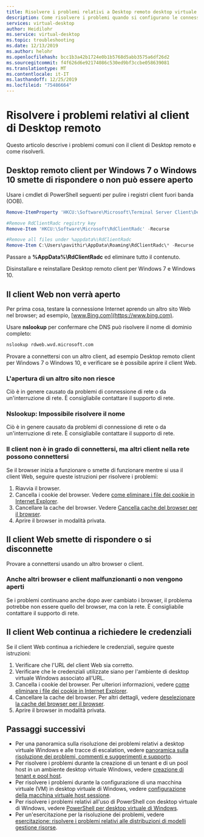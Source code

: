 ```yaml
---
title: Risolvere i problemi relativi a Desktop remoto desktop virtuale Windows client-Azure
description: Come risolvere i problemi quando si configurano le connessioni client in un ambiente tenant di desktop virtuali Windows.
services: virtual-desktop
author: Heidilohr
ms.service: virtual-desktop
ms.topic: troubleshooting
ms.date: 12/13/2019
ms.author: helohr
ms.openlocfilehash: bcc1b3a42b1724e0b1b5768d5abb3575a6df26d2
ms.sourcegitcommit: f4f626d6e92174086c530ed9bf3ccbe058639081
ms.translationtype: MT
ms.contentlocale: it-IT
ms.lasthandoff: 12/25/2019
ms.locfileid: "75486664"
---
```

# <a name="troubleshoot-the-remote-desktop-client"></a>Risolvere i problemi relativi al client di Desktop remoto

Questo articolo descrive i problemi comuni con il client di Desktop remoto e come risolverli.

## <a name="remote-desktop-client-for-windows-7-or-windows-10-stops-responding-or-cannot-be-opened"></a>Desktop remoto client per Windows 7 o Windows 10 smette di rispondere o non può essere aperto

Usare i cmdlet di PowerShell seguenti per pulire i registri client fuori banda (OOB).

```PowerShell
Remove-ItemProperty 'HKCU:\Software\Microsoft\Terminal Server Client\Default' - Name FeedURLs

#Remove RdClientRadc registry key
Remove-Item 'HKCU:\Software\Microsoft\RdClientRadc' -Recurse

#Remove all files under %appdata%\RdClientRadc
Remove-Item C:\Users\pavithir\AppData\Roaming\RdClientRadc\* -Recurse
```

Passare a **%AppData%\RdClientRadc** ed eliminare tutto il contenuto.

Disinstallare e reinstallare Desktop remoto client per Windows 7 e Windows 10.

## <a name="web-client-wont-open"></a>Il client Web non verrà aperto

Per prima cosa, testare la connessione Internet aprendo un altro sito Web nel browser; ad esempio, [www.Bing.com](https://www.bing.com).

Usare **nslookup** per confermare che DNS può risolvere il nome di dominio completo:

```cmd
nslookup rdweb.wvd.microsoft.com
```

Provare a connettersi con un altro client, ad esempio Desktop remoto client per Windows 7 o Windows 10, e verificare se è possibile aprire il client Web.

### <a name="opening-another-site-fails"></a>L'apertura di un altro sito non riesce

Ciò è in genere causato da problemi di connessione di rete o da un'interruzione di rete. È consigliabile contattare il supporto di rete.

### <a name="nslookup-cannot-resolve-the-name"></a>Nslookup: Impossibile risolvere il nome

Ciò è in genere causato da problemi di connessione di rete o da un'interruzione di rete. È consigliabile contattare il supporto di rete.

### <a name="your-client-cant-connect-but-other-clients-on-your-network-can-connect"></a>Il client non è in grado di connettersi, ma altri client nella rete possono connettersi

Se il browser inizia a funzionare o smette di funzionare mentre si usa il client Web, seguire queste istruzioni per risolvere i problemi:

1. Riavvia il browser.
2. Cancella i cookie del browser. Vedere [come eliminare i file dei cookie in Internet Explorer](https://support.microsoft.com/help/278835/how-to-delete-cookie-files-in-internet-explorer).
3. Cancellare la cache del browser. Vedere [Cancella cache del browser per il browser](https://binged.it/2RKyfdU).
4. Aprire il browser in modalità privata.

## <a name="web-client-stops-responding-or-disconnects"></a>Il client Web smette di rispondere o si disconnette

Provare a connettersi usando un altro browser o client.

### <a name="other-browsers-and-clients-also-malfunction-or-fail-to-open"></a>Anche altri browser e client malfunzionanti o non vengono aperti

Se i problemi continuano anche dopo aver cambiato i browser, il problema potrebbe non essere quello del browser, ma con la rete. È consigliabile contattare il supporto di rete.

## <a name="web-client-keeps-prompting-for-credentials"></a>Il client Web continua a richiedere le credenziali

Se il client Web continua a richiedere le credenziali, seguire queste istruzioni:

1. Verificare che l'URL del client Web sia corretto.
2. Verificare che le credenziali utilizzate siano per l'ambiente di desktop virtuale Windows associato all'URL.
3. Cancella i cookie del browser. Per ulteriori informazioni, vedere [come eliminare i file dei cookie in Internet Explorer](https://support.microsoft.com/help/278835/how-to-delete-cookie-files-in-internet-explorer).
4. Cancellare la cache del browser. Per altri dettagli, vedere [deselezionare la cache del browser per il browser](https://binged.it/2RKyfdU).
5. Aprire il browser in modalità privata.

## <a name="next-steps"></a>Passaggi successivi

- Per una panoramica sulla risoluzione dei problemi relativi a desktop virtuale Windows e alle tracce di escalation, vedere [panoramica sulla risoluzione dei problemi, commenti e suggerimenti e supporto](troubleshoot-set-up-overview.md).
- Per risolvere i problemi durante la creazione di un tenant e di un pool host in un ambiente desktop virtuale Windows, vedere [creazione di tenant e pool host](troubleshoot-set-up-issues.md).
- Per risolvere i problemi durante la configurazione di una macchina virtuale (VM) in desktop virtuale di Windows, vedere [configurazione della macchina virtuale host sessione](troubleshoot-vm-configuration.md).
- Per risolvere i problemi relativi all'uso di PowerShell con desktop virtuale di Windows, vedere [PowerShell per desktop virtuale di Windows](troubleshoot-powershell.md).
- Per un'esercitazione per la risoluzione dei problemi, vedere [esercitazione: risolvere i problemi relativi alle distribuzioni di modelli gestione risorse](../azure-resource-manager/resource-manager-tutorial-troubleshoot.md).